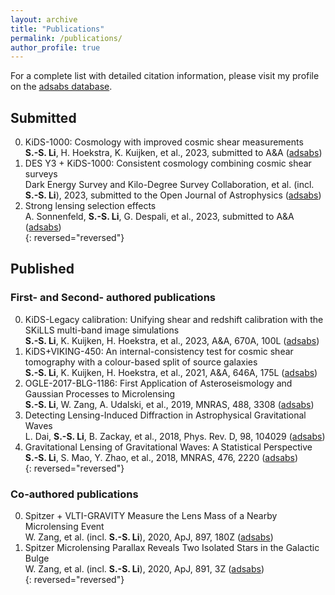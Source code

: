 ```yaml
---
layout: archive
title: "Publications"
permalink: /publications/
author_profile: true
---
```


For a complete list with detailed citation information, please visit my profile on the [adsabs database](https://ui.adsabs.harvard.edu/search/q=orcid%3A0000-0001-9952-7408&sort=date+desc).


## Submitted
0. KiDS-1000: Cosmology with improved cosmic shear measurements  
**S.-S. Li**, H. Hoekstra, K. Kuijken, et al., 2023, submitted to A&A ([adsabs](https://ui.adsabs.harvard.edu/abs/2023arXiv230611124L/abstract))
0. DES Y3 + KiDS-1000: Consistent cosmology combining cosmic shear surveys   
Dark Energy Survey and Kilo-Degree Survey Collaboration, et al. (incl. **S.-S. Li**), 2023, submitted to the Open Journal of Astrophysics ([adsabs](https://ui.adsabs.harvard.edu/abs/2023arXiv230517173E/abstract))  
0. Strong lensing selection effects    
A. Sonnenfeld, **S.-S. Li**, G. Despali, et al., 2023, submitted to A&A ([adsabs](https://ui.adsabs.harvard.edu/abs/2023arXiv230113230S/abstract))  
{: reversed="reversed"}

## Published

### First- and Second- authored publications

0. KiDS-Legacy calibration: Unifying shear and redshift calibration with the SKiLLS multi-band image simulations  
**S.-S. Li**, K. Kuijken, H. Hoekstra, et al., 2023, A&A, 670A, 100L ([adsabs](https://ui.adsabs.harvard.edu/abs/2023A%26A...670A.100L/abstract))  
0. KiDS+VIKING-450: An internal-consistency test for cosmic shear tomography with a colour-based split of source galaxies  
**S.-S. Li**, K. Kuijken, H. Hoekstra, et al., 2021, A&A, 646A, 175L ([adsabs](https://ui.adsabs.harvard.edu/abs/2021A%26A...646A.175L/abstract))  
0. OGLE-2017-BLG-1186: First Application of Asteroseismology and Gaussian Processes to Microlensing  
**S.-S. Li**, W. Zang, A. Udalski, et al., 2019, MNRAS, 488, 3308 ([adsabs](https://ui.adsabs.harvard.edu/abs/2019MNRAS.488.3308L/abstract))  
0. Detecting Lensing-Induced Diffraction in Astrophysical Gravitational Waves  
L. Dai, **S.-S. Li**, B. Zackay, et al., 2018, Phys. Rev. D, 98, 104029 ([adsabs](https://ui.adsabs.harvard.edu/abs/2018PhRvD..98j4029D/abstract))  
0. Gravitational Lensing of Gravitational Waves: A Statistical Perspective  
**S.-S. Li**, S. Mao, Y. Zhao, et al., 2018, MNRAS, 476, 2220 ([adsabs](https://ui.adsabs.harvard.edu/abs/2018MNRAS.476.2220L/exportcitation))  
{: reversed="reversed"}

### Co-authored publications

0. Spitzer + VLTI-GRAVITY Measure the Lens Mass of a Nearby Microlensing Event  
W. Zang, et al. (incl. **S.-S. Li**), 2020, ApJ, 897, 180Z ([adsabs](https://ui.adsabs.harvard.edu/abs/2020ApJ...897..180Z/abstract))  
0. Spitzer Microlensing Parallax Reveals Two Isolated Stars in the Galactic Bulge  
W. Zang, et al. (incl. **S.-S. Li**), 2020, ApJ, 891, 3Z ([adsabs](https://ui.adsabs.harvard.edu/abs/2020ApJ...891....3Z/abstract))  
{: reversed="reversed"}